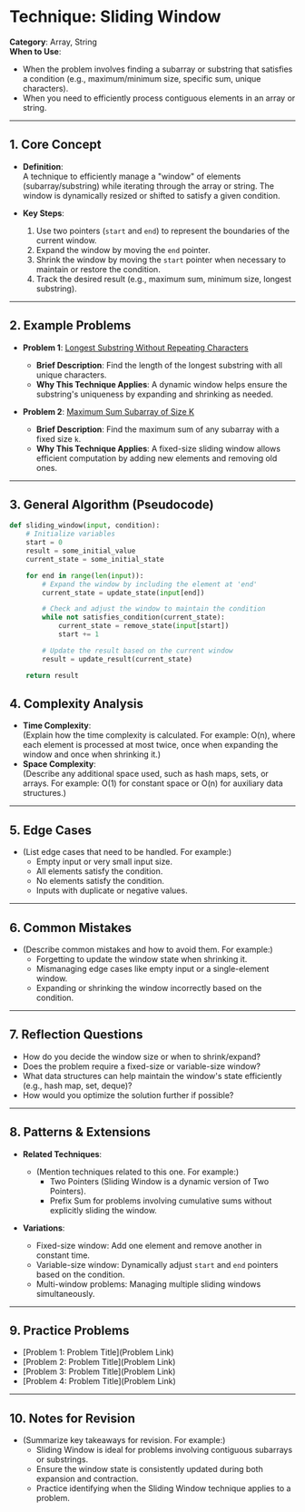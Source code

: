 # Technique: Sliding Window  
**Category**: Array, String  
**When to Use**:  
- When the problem involves finding a subarray or substring that satisfies a condition (e.g., maximum/minimum size, specific sum, unique characters).  
- When you need to efficiently process contiguous elements in an array or string.  

---

## 1. Core Concept  
- **Definition**:  
  A technique to efficiently manage a "window" of elements (subarray/substring) while iterating through the array or string. The window is dynamically resized or shifted to satisfy a given condition.  

- **Key Steps**:  
  1. Use two pointers (`start` and `end`) to represent the boundaries of the current window.  
  2. Expand the window by moving the `end` pointer.  
  3. Shrink the window by moving the `start` pointer when necessary to maintain or restore the condition.  
  4. Track the desired result (e.g., maximum sum, minimum size, longest substring).  

---

## 2. Example Problems  
- **Problem 1**: [Longest Substring Without Repeating Characters](https://leetcode.com/problems/longest-substring-without-repeating-characters)  
  - **Brief Description**: Find the length of the longest substring with all unique characters.  
  - **Why This Technique Applies**: A dynamic window helps ensure the substring's uniqueness by expanding and shrinking as needed.  

- **Problem 2**: [Maximum Sum Subarray of Size K](https://leetcode.com/problems/maximum-average-subarray-i/)  
  - **Brief Description**: Find the maximum sum of any subarray with a fixed size `k`.  
  - **Why This Technique Applies**: A fixed-size sliding window allows efficient computation by adding new elements and removing old ones.  

---

## 3. General Algorithm (Pseudocode)
```python
def sliding_window(input, condition):
    # Initialize variables
    start = 0
    result = some_initial_value
    current_state = some_initial_state

    for end in range(len(input)):
        # Expand the window by including the element at 'end'
        current_state = update_state(input[end])

        # Check and adjust the window to maintain the condition
        while not satisfies_condition(current_state):
            current_state = remove_state(input[start])
            start += 1

        # Update the result based on the current window
        result = update_result(current_state)

    return result
```

## 4. Complexity Analysis  
- **Time Complexity**:  
  (Explain how the time complexity is calculated. For example: O(n), where each element is processed at most twice, once when expanding the window and once when shrinking it.)  
- **Space Complexity**:  
  (Describe any additional space used, such as hash maps, sets, or arrays. For example: O(1) for constant space or O(n) for auxiliary data structures.)

---

## 5. Edge Cases  
- (List edge cases that need to be handled. For example:)  
  - Empty input or very small input size.  
  - All elements satisfy the condition.  
  - No elements satisfy the condition.  
  - Inputs with duplicate or negative values.  

---

## 6. Common Mistakes  
- (Describe common mistakes and how to avoid them. For example:)  
  - Forgetting to update the window state when shrinking it.  
  - Mismanaging edge cases like empty input or a single-element window.  
  - Expanding or shrinking the window incorrectly based on the condition.

---

## 7. Reflection Questions  
- How do you decide the window size or when to shrink/expand?  
- Does the problem require a fixed-size or variable-size window?  
- What data structures can help maintain the window's state efficiently (e.g., hash map, set, deque)?  
- How would you optimize the solution further if possible?

---

## 8. Patterns & Extensions  
- **Related Techniques**:  
  - (Mention techniques related to this one. For example:)  
    - Two Pointers (Sliding Window is a dynamic version of Two Pointers).  
    - Prefix Sum for problems involving cumulative sums without explicitly sliding the window.  

- **Variations**:  
  - Fixed-size window: Add one element and remove another in constant time.  
  - Variable-size window: Dynamically adjust `start` and `end` pointers based on the condition.  
  - Multi-window problems: Managing multiple sliding windows simultaneously.

---

## 9. Practice Problems  
- [Problem 1: Problem Title](Problem Link)  
- [Problem 2: Problem Title](Problem Link)  
- [Problem 3: Problem Title](Problem Link)  
- [Problem 4: Problem Title](Problem Link)

---

## 10. Notes for Revision  
- (Summarize key takeaways for revision. For example:)  
  - Sliding Window is ideal for problems involving contiguous subarrays or substrings.  
  - Ensure the window state is consistently updated during both expansion and contraction.  
  - Practice identifying when the Sliding Window technique applies to a problem.  

